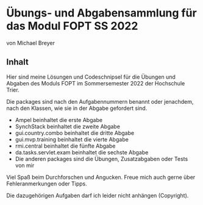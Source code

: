 # Übungs- und Abgabensammlung für das Modul FOPT SS 2022

von Michael Breyer

## Inhalt
Hier sind meine Lösungen und Codeschnipsel für die
Übungen und Abgaben des Moduls FOPT im Sommersemester
2022 der Hochschule Trier.

Die packages sind nach den Aufgabennummern benannt oder
jenachdem, nach den Klassen, wie sie in der Abgabe gefordert
sind.

- Ampel beinhaltet die erste Abgabe
- SynchStack beinhaltet die zweite Abgabe
- gui.country.combo beinhaltet die dritte Abgabe
- gui.mvp.training beinhaltet die vierte Abgabe
- rmi.central beinhaltet die fünfte Abgabe
- da.tasks.servlet.exam beinhaltet die sechste Abgabe
- Die anderen packages sind die Übungen, Zusatzabgaben oder Tests von mir

Viel Spaß beim Durchforschen und Angucken. Freue mich
auch gerne über Fehleranmerkungen oder Tipps.

Die dazugehörigen Aufgaben darf ich
leider nicht anhängen (Copyright).